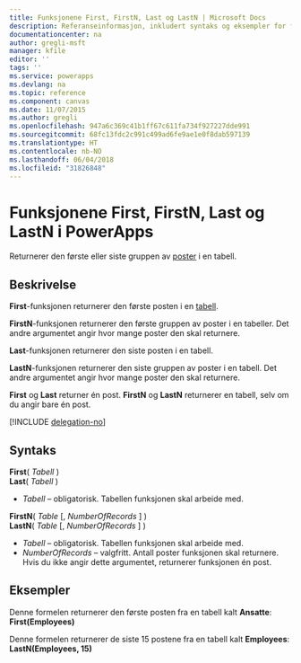 ```yaml
---
title: Funksjonene First, FirstN, Last og LastN | Microsoft Docs
description: Referanseinformasjon, inkludert syntaks og eksempler for funksjonene First, FirstN, Last og LastN i PowerApps
documentationcenter: na
author: gregli-msft
manager: kfile
editor: ''
tags: ''
ms.service: powerapps
ms.devlang: na
ms.topic: reference
ms.component: canvas
ms.date: 11/07/2015
ms.author: gregli
ms.openlocfilehash: 947a6c369c41b1ff67c611fa734f927227dde991
ms.sourcegitcommit: 68fc13fdc2c991c499ad6fe9ae1e0f8dab597139
ms.translationtype: HT
ms.contentlocale: nb-NO
ms.lasthandoff: 06/04/2018
ms.locfileid: "31826848"
---
```

# <a name="first-firstn-last-and-lastn-functions-in-powerapps"></a>Funksjonene First, FirstN, Last og LastN i PowerApps
Returnerer den første eller siste gruppen av [poster](../working-with-tables.md#records) i en tabell.

## <a name="description"></a>Beskrivelse
**First**-funksjonen returnerer den første posten i en [tabell](../working-with-tables.md).

**FirstN**-funksjonen returnerer den første gruppen av poster i en tabeller. Det andre argumentet angir hvor mange poster den skal returnere.

**Last**-funksjonen returnerer den siste posten i en tabell.

**LastN**-funksjonen returnerer den siste gruppen av poster i en tabell. Det andre argumentet angir hvor mange poster den skal returnere.

**First** og **Last** returner én post.  **FirstN** og **LastN** returnerer en tabell, selv om du angir bare én post.

[!INCLUDE [delegation-no](../../../includes/delegation-no.md)]

## <a name="syntax"></a>Syntaks
**First**( *Tabell* )<br>**Last**( *Tabell* )

* *Tabell* – obligatorisk. Tabellen funksjonen skal arbeide med.

**FirstN**( *Table* [, *NumberOfRecords* ] )<br>**LastN**( *Table* [, *NumberOfRecords* ] )

* *Tabell* – obligatorisk. Tabellen funksjonen skal arbeide med.
* *NumberOfRecords* – valgfritt.  Antall poster funksjonen skal returnere. Hvis du ikke angir dette argumentet, returnerer funksjonen én post.

## <a name="examples"></a>Eksempler
Denne formelen returnerer den første posten fra en tabell kalt **Ansatte**:<br>
**First(Employees)**

Denne formelen returnerer de siste 15 postene fra en tabell kalt **Employees**:<br>
**LastN(Employees, 15)**

